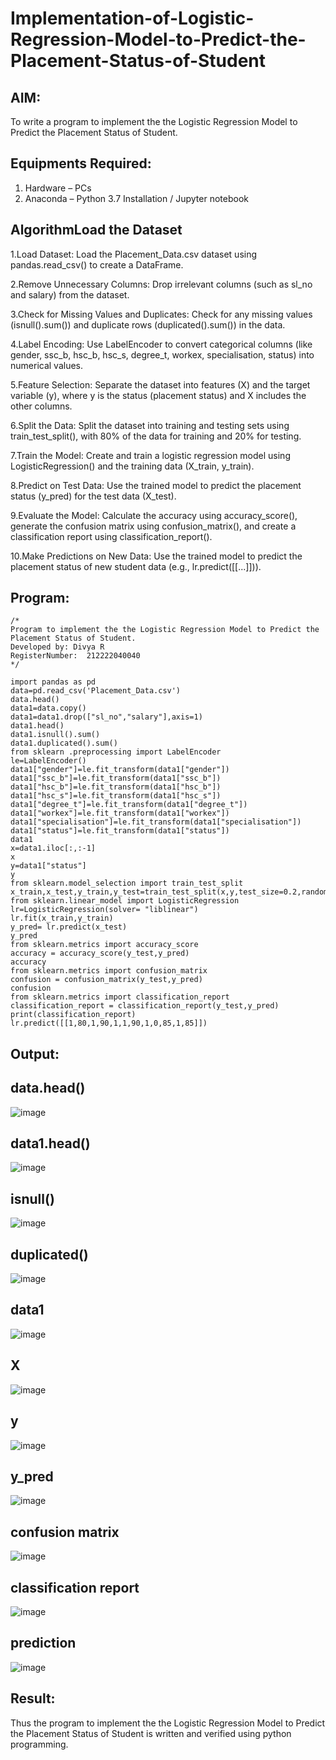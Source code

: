 # Implementation-of-Logistic-Regression-Model-to-Predict-the-Placement-Status-of-Student

## AIM:
To write a program to implement the the Logistic Regression Model to Predict the Placement Status of Student.

## Equipments Required:
1. Hardware – PCs
2. Anaconda – Python 3.7 Installation / Jupyter notebook

## AlgorithmLoad the Dataset

1.Load Dataset: Load the Placement_Data.csv dataset using pandas.read_csv() to create a DataFrame.

2.Remove Unnecessary Columns: Drop irrelevant columns (such as sl_no and salary) from the dataset.

3.Check for Missing Values and Duplicates: Check for any missing values (isnull().sum()) and duplicate rows (duplicated().sum()) in the data.

4.Label Encoding: Use LabelEncoder to convert categorical columns (like gender, ssc_b, hsc_b, hsc_s, degree_t, workex, specialisation, status) into numerical values.

5.Feature Selection: Separate the dataset into features (X) and the target variable (y), where y is the status (placement status) and X includes the other columns.

6.Split the Data: Split the dataset into training and testing sets using train_test_split(), with 80% of the data for training and 20% for testing.

7.Train the Model: Create and train a logistic regression model using LogisticRegression() and the training data (X_train, y_train).

8.Predict on Test Data: Use the trained model to predict the placement status (y_pred) for the test data (X_test).

9.Evaluate the Model: Calculate the accuracy using accuracy_score(), generate the confusion matrix using confusion_matrix(), and create a classification report using classification_report().

10.Make Predictions on New Data: Use the trained model to predict the placement status of new student data (e.g., lr.predict([[...]])).

## Program:
```
/*
Program to implement the the Logistic Regression Model to Predict the Placement Status of Student.
Developed by: Divya R
RegisterNumber:  212222040040
*/
```

```
import pandas as pd
data=pd.read_csv('Placement_Data.csv')
data.head()
data1=data.copy()
data1=data1.drop(["sl_no","salary"],axis=1)
data1.head()
data1.isnull().sum()
data1.duplicated().sum()
from sklearn .preprocessing import LabelEncoder
le=LabelEncoder()
data1["gender"]=le.fit_transform(data1["gender"])
data1["ssc_b"]=le.fit_transform(data1["ssc_b"])
data1["hsc_b"]=le.fit_transform(data1["hsc_b"])
data1["hsc_s"]=le.fit_transform(data1["hsc_s"])
data1["degree_t"]=le.fit_transform(data1["degree_t"])
data1["workex"]=le.fit_transform(data1["workex"])
data1["specialisation"]=le.fit_transform(data1["specialisation"])
data1["status"]=le.fit_transform(data1["status"])
data1
x=data1.iloc[:,:-1]
x
y=data1["status"]
y
from sklearn.model_selection import train_test_split
x_train,x_test,y_train,y_test=train_test_split(x,y,test_size=0.2,random_state=0)
from sklearn.linear_model import LogisticRegression
lr=LogisticRegression(solver= "liblinear")
lr.fit(x_train,y_train)
y_pred= lr.predict(x_test)
y_pred
from sklearn.metrics import accuracy_score
accuracy = accuracy_score(y_test,y_pred)
accuracy
from sklearn.metrics import confusion_matrix
confusion = confusion_matrix(y_test,y_pred)
confusion
from sklearn.metrics import classification_report
classification_report = classification_report(y_test,y_pred)
print(classification_report)
lr.predict([[1,80,1,90,1,1,90,1,0,85,1,85]])

```

## Output:
## data.head()
![image](https://github.com/user-attachments/assets/9a72d67e-d57a-43c9-8f4e-eec25d1f4e6d)
## data1.head()
![image](https://github.com/user-attachments/assets/8eb5505d-4158-4400-88b4-5477a2309f5d)
## isnull()
![image](https://github.com/user-attachments/assets/0e1c4c75-1883-4133-adc8-5ca8944e06c1)
## duplicated()
![image](https://github.com/user-attachments/assets/570169e2-03f8-4113-a3f1-4c7089dfc07e)
## data1
![image](https://github.com/user-attachments/assets/567238f7-1fde-47ad-8c79-cea8f857fd8c)
## X
![image](https://github.com/user-attachments/assets/fea8cee6-4e28-4a18-b8e9-c2a99005d6db)
## y
![image](https://github.com/user-attachments/assets/7fc199f9-cae5-405e-b6e4-3c259c8d4d5e)
## y_pred
![image](https://github.com/user-attachments/assets/c0bced6d-257a-4810-aeb7-798844d93bad)
## confusion matrix
![image](https://github.com/user-attachments/assets/4cf95e7a-9a46-446a-8e56-1626808b25dd)
## classification report
![image](https://github.com/user-attachments/assets/628c6875-c1c0-40f8-8fe8-2f10eee9e490)
## prediction
![image](https://github.com/user-attachments/assets/72803270-8e5f-4e5b-a17f-682fb66075d3)



## Result:
Thus the program to implement the the Logistic Regression Model to Predict the Placement Status of Student is written and verified using python programming.
